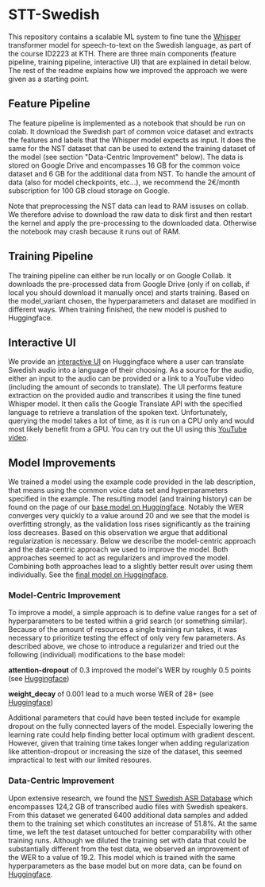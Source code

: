 # STT-Swedish
This repository contains a scalable ML system to fine tune the [Whisper](https://huggingface.co/docs/transformers/model_doc/whisper) transformer model for speech-to-text on the Swedish language, as part of the course ID2223 at KTH. There are three main components (feature pipeline, training pipeline, interactive UI) that are explained in detail below. The rest of the readme explains how we improved the approach we were given as a starting point. 

## Feature Pipeline
The feature pipeline is implemented as a notebook that should be run on colab. It download the Swedish part of common voice dataset and extracts the features and labels that the Whisper model expects as input. It does the same for the NST dataset that can be used to extend the training dataset of the model (see section "Data-Centric Improvement" below). The data is stored on Google Drive and encompasses 16 GB for the common voice dataset and 6 GB for the additional data from NST. To handle the amount of data (also for model checkpoints, etc...), we recommend the 2€/month subscription for 100 GB cloud storage on Google.

Note that preprocessing the NST data can lead to RAM issuses on collab. We therefore advise to download the raw data to disk first and then restart the kernel and apply the pre-processing to the downloaded data. Otherwise the notebook may crash because it runs out of RAM.

## Training Pipeline
The training pipeline can either be run locally or on Google Collab. It downloads the pre-processed data from Google Drive (only if on collab, if local you should download it manually once) and starts training. Based on the model_variant chosen, the hyperparameters and dataset are modified in different ways. When training finished, the new model is pushed to Huggingface.

## Interactive UI
We provide an [interactive UI](https://huggingface.co/spaces/Neprox/STT-Swedish) on Huggingface where a user can translate Swedish audio into a language of their choosing. As a source for the audio, either an input to the audio can be provided or a link to a YouTube video (including the amount of seconds to translate). The UI performs feature extraction on the provided audio and transcribes it using the fine tuned Whisper model. It then calls the Google Translate API with the specified language to retrieve a translation of the spoken text. Unfortunately, querying the model takes a lot of time, as it is run on a CPU only and would most likely benefit from a GPU. You can try out the UI using this [YouTube video](https://www.youtube.com/watch?v=wIlOPJLhks4&ab_channel=Wikitongues). 

## Model Improvements

We trained a model using the example code provided in the lab description, that means using the common voice data set and hyperparameters specified in the example. The resulting model (and training history) can be found on the page of our [base model on Huggingface](https://huggingface.co/Neprox/STT-swedish-base-model). Notably the WER converges very quickly to a value around 20 and we see that the model is overfitting strongly, as the validation loss rises significantly as the training loss decreases. Based on this observation we argue that additional regularization is necessary. Below we describe the model-centric approach and the data-centric approach we used to improve the model. Both approaches seemed to act as regularizers and improved the model. Combining both approaches lead to a slightly better result over using them individually. See the [final model on Huggingface](https://huggingface.co/Neprox/STT-Swedish-Whisper).

### Model-Centric Improvement
To improve a model, a simple approach is to define value ranges for a set of hyperparameters to be tested within a grid search (or something similar). Because of the amount of resources a single training run takes, it was necessary to prioritize testing the effect of only very few parameters. As described above, we chose to introduce a regularizer and tried out the following (individual) modifications to the base model:

**attention-dropout** of 0.3 improved the model's WER by roughly 0.5 points (see [Huggingface](https://huggingface.co/Neprox/STT-swedish-attention-dropout-model))

**weight_decay** of 0.001 lead to a much worse WER of 28+ (see [Huggingface](https://huggingface.co/axel-kaliff/STT-Whisper-Sv-Fine-Tune-Weight-Decay))

Additional parameters that could have been tested include for example dropout on the fully connected layers of the model. Especially lowering the learning rate could help finding better local optimum with gradient descent. However, given that training time takes longer when adding regularization like attention-dropout or increasing the size of the dataset, this seemed impractical to test with our limited resoures.

### Data-Centric Improvement

Upon extensive research, we found the [NST Swedish ASR Database](https://www.nb.no/sprakbanken/en/resource-catalogue/oai-nb-no-sbr-56/) which encompasses 124,2 GB of transcribed audio files with Swedish speakers. From this dataset we generated 6400 additional data samples and added them to the training set which constitutes an increase of 51.8%. At the same time, we left the test dataset untouched for better comparability with other training runs. Although we diluted the training set with data that could be substantially different from the test data, we observed an improvement of the WER to a value of 19.2. This model which is trained with the same hyperparameters as the base model but on more data, can be found on [Huggingface](https://huggingface.co/Neprox/STT-swedish-extended-dataset-model).

